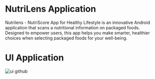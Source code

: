 # NutriLens Application

Nutrilens - NutriScore App for Healthy Lifestyle is an innovative Android application that scans a nutritional information on packaged foods. Designed to empower users, this app helps you make smarter, healthier choices when selecting packaged foods for your well-being.

# UI Application

![ui github](https://github.com/NutriLens-Bangkit-2024/NutriLens_App/assets/116817087/7c1b62fe-a1a4-4296-960f-ef74ab191d1e)
